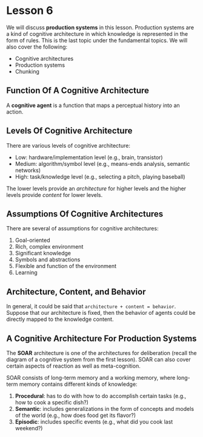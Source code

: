 # Lesson 6

We will discuss **production systems** in this lesson. Production systems are a kind of cognitive architecture in which knowledge is represented in the form of rules. This is the last topic under the fundamental topics. We will also cover the following:

- Cognitive architectures
- Production systems
- Chunking

## Function Of A Cognitive Architecture

A **cognitive agent** is a function that maps a perceptual history into an action.

## Levels Of Cognitive Architecture

There are various levels of cognitive architecture:

- Low: hardware/implementation level (e.g., brain, transistor)
- Medium: algorithm/symbol level (e.g., means-ends analysis, semantic networks)
- High: task/knowledge level (e.g., selecting a pitch, playing baseball)

The lower levels provide an _architecture_ for higher levels and the higher levels provide _content_ for lower levels.

## Assumptions Of Cognitive Architectures

There are several of assumptions for cognitive architectures:

1. Goal-oriented
2. Rich, complex environment
3. Significant knowledge
4. Symbols and abstractions
5. Flexible and function of the environment
6. Learning

## Architecture, Content, and Behavior

In general, it could be said that `architecture + content = behavior`. Suppose that our architecture is fixed, then the behavior of agents could be directly mapped to the knowledge content.

## A Cognitive Architecture For Production Systems

The **SOAR** architecture is one of the architectures for deliberation (recall the diagram of a cognitive system from the first lesson). SOAR can also cover certain aspects of reaction as well as meta-cognition.

SOAR consists of long-term memory and a working memory, where long-term memory contains different kinds of knowledge:

1. **Procedural**: has to do with how to do accomplish certain tasks (e.g., how to cook a specific dish?)
2. **Semantic**: includes generalizations in the form of concepts and models of the world (e.g., how does food get its flavor?)
3. **Episodic**: includes specific events (e.g., what did you cook last weekend?)
